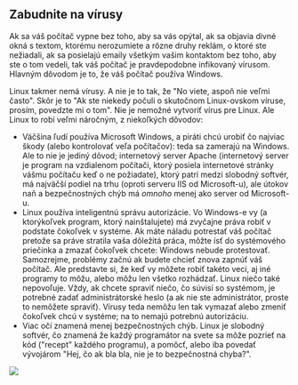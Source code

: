 ﻿



<h2>Zabudnite na vírusy</h2>

Ak sa váš počítač vypne bez toho, aby sa vás opýtal, ak sa objavia divné okná s textom, ktorému nerozumiete a rôzne druhy reklám, o ktoré ste nežiadali, ak sa posielajú emaily všetkým vašim kontaktom bez toho, aby ste o tom vedeli, tak váš počítač je pravdepodobne infikovaný vírusom. Hlavným dôvodom je to, že váš počítač používa Windows.

Linux takmer nemá vírusy. A nie je to tak, že "No viete, aspoň nie veľmi často". Skôr je to "Ak ste niekedy počuli o skutočnom Linux-ovskom víruse, prosím, povedzte mi o tom". Nie je nemožné vytvoriť vírus pre Linux. Ale Linux to robí veľmi náročným, z niekoľkých dôvodov:

<ul>

<li>Väčšina ľudí používa Microsoft Windows, a piráti chcú urobiť čo najviac škody (alebo kontrolovať veľa počítačov): teda sa zamerajú na Windows. Ale to nie je jediný dôvod; internetový server Apache (internetový server je program na vzdialenom počítači, ktorý posiela internetové stránky vášmu počítaču keď o ne požiadate), ktorý patrí medzi slobodný softvér, má najväčší podiel na trhu (oproti serveru IIS od Microsoft-u), ale útokov naň a bezpečnostných chýb má <i>omnoho</i> menej ako server od Microsoft-u.</li>

<li>Linux používa inteligentnú správu autorizácie. Vo Windows-e vy (a ktorýkoľvek program, ktorý nainštalujete) má zvyčajne práva robiť v podstate čokoľvek v systéme. Ak máte náladu potrestať váš počítač pretože sa práve stratila vaša dôležitá práca, môžte ísť do systémového priečinka a zmazať čokoľvek chcete: Windows nebude protestovať. Samozrejme, problémy začnú ak budete chcieť znova zapnúť váš počítač. Ale predstavte si, že keď vy môžete robiť takéto veci, aj iné programy to môžu, alebo môžu len všetko rozhádzať. Linux niečo také nepovoľuje. Vždy, ak chcete spraviť niečo, čo súvisí so systémom, je potrebné zadať administrátorské heslo (a ak nie ste administrátor, proste to nemôžete spraviť). Vírusy teda nemôžu len tak vymazať alebo zmeniť čokoľvek chcú v systéme; na to nemajú potrebnú autorizáciu.</li>

<li>Viac očí znamená menej bezpečnostných chýb. Linux je slobodný softvér, čo znamená že každý programátor na svete sa môže pozrieť na kód ("recept" každého programu), a pomôcť, alebo iba povedať vývojárom "Hej, čo ak bla bla, nie je to bezpečnostná chyba?".</li>

</ul>

<img src="Images/viruses_thumb.png" />




